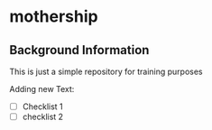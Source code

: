 # mothership
## Background Information

This is just a simple repository for training purposes


Adding new Text:
- [ ] Checklist 1
- [ ] checklist 2
